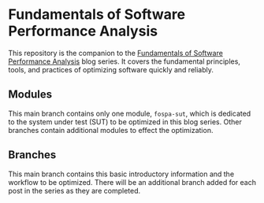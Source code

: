 # Fundamentals of Software Performance Analysis

This repository is the companion to the [Fundamentals of Software
Performance
Analysis](https://sigpwned.com/2022/04/12/introduction-to-fundamentals-of-software-performance-analysis/)
blog series. It covers the fundamental principles, tools, and
practices of optimizing software quickly and reliably.

## Modules

This main branch contains only one module, `fospa-sut`, which is
dedicated to the system under test (SUT) to be optimized in this blog
series. Other branches contain additional modules to effect the
optimization.

## Branches

This main branch contains this basic introductory information and the
workflow to be optimized. There will be an additional branch added for
each post in the series as they are completed.

